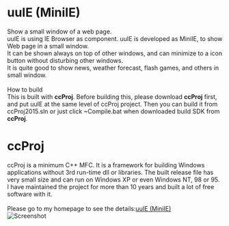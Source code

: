 # uuIE (MiniIE)
Show a small window of a web page.<br>
uuIE is using IE Browser as component. uuIE is developed as MiniIE, to show Web page in a small window.<br>
It can be shown always on top of other windows, and can minimize to a icon button without disturbing other windows.<br>
It is quite good to show news, weather forecast, flash games, and others in small window.<br>
<br>
How to build<br>
This is built with **ccProj**. Before building this, please download **ccProj** first, and put uuIE at the same level of ccProj project. Then you can build it from ccProj2015.sln or just click ~Compile.bat when downloaded build SDK from **ccProj**.<br>
# ccProj<br>
ccProj is a minimum C++ MFC. It is a framework for building Windows applications without 3rd run-time dll or libraries. The built release file has very small size and can run on Windows XP or even Windows NT, 98 or 95. I have maintained the project for more than 10 years and built a lot of free software with it.<br>
<br>
Please go to my homepage to see the details:<a href="https://uuware.com/st_l.en/st_p2.uw_ie.html">uuIE (MiniIE)</a><br>
![Screenshot](https://uuware.com/uuware/uuie_main.png)<br>

